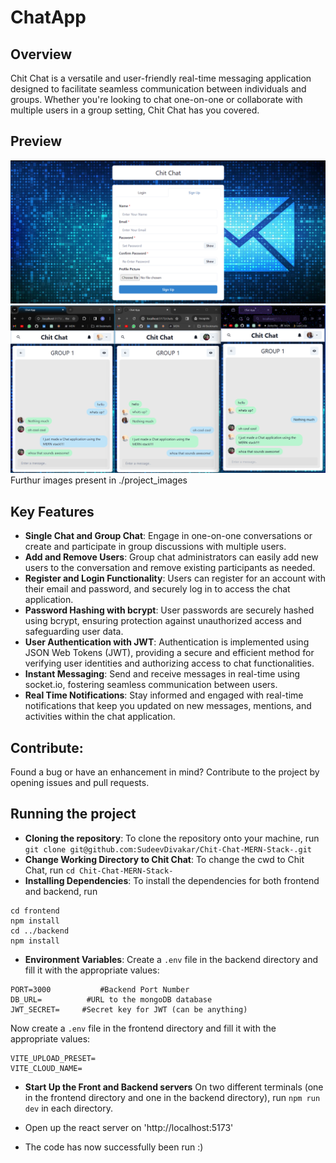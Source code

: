 # ChatApp

## Overview

Chit Chat is a versatile and user-friendly real-time messaging application designed to facilitate seamless communication between individuals and groups. Whether you're looking to chat one-on-one or collaborate with multiple users in a group setting, Chit Chat has you covered.

## Preview

![Alt text](./project_images/image2.png)
![Alt text](./project_images/image3.png)
Furthur images present in ./project_images

## Key Features

- **Single Chat and Group Chat**: Engage in one-on-one conversations or create and participate in group discussions with multiple users.
- **Add and Remove Users**: Group chat administrators can easily add new users to the conversation and remove existing participants as needed.
- **Register and Login Functionality**: Users can register for an account with their email and password, and securely log in to access the chat application.
- **Password Hashing with bcrypt**: User passwords are securely hashed using bcrypt, ensuring protection against unauthorized access and safeguarding user data.
- **User Authentication with JWT**: Authentication is implemented using JSON Web Tokens (JWT), providing a secure and efficient method for verifying user identities and authorizing access to chat functionalities.
- **Instant Messaging**: Send and receive messages in real-time using socket.io, fostering seamless communication between users.
- **Real Time Notifications**: Stay informed and engaged with real-time notifications that keep you updated on new messages, mentions, and activities within the chat application.

## Contribute:

Found a bug or have an enhancement in mind?
Contribute to the project by opening issues and pull requests.

## Running the project

- **Cloning the repository**: To clone the repository onto your machine, run `git clone git@github.com:SudeevDivakar/Chit-Chat-MERN-Stack-.git`
- **Change Working Directory to Chit Chat**: To change the cwd to Chit Chat, run `cd Chit-Chat-MERN-Stack-`
- **Installing Dependencies**: To install the dependencies for both frontend and backend, run

```
cd frontend
npm install
cd ../backend
npm install
```

- **Environment Variables**:
  Create a `.env` file in the backend directory and fill it with the appropriate values:

```
PORT=3000           #Backend Port Number
DB_URL=          #URL to the mongoDB database
JWT_SECRET=		#Secret key for JWT (can be anything)
```

Now create a `.env` file in the frontend directory and fill it with the appropriate values:

```
VITE_UPLOAD_PRESET=
VITE_CLOUD_NAME=
```

- **Start Up the Front and Backend servers**
  On two different terminals (one in the frontend directory and one in the backend directory), run `npm run dev` in each directory.

- Open up the react server on 'http://localhost:5173'

- The code has now successfully been run :)
